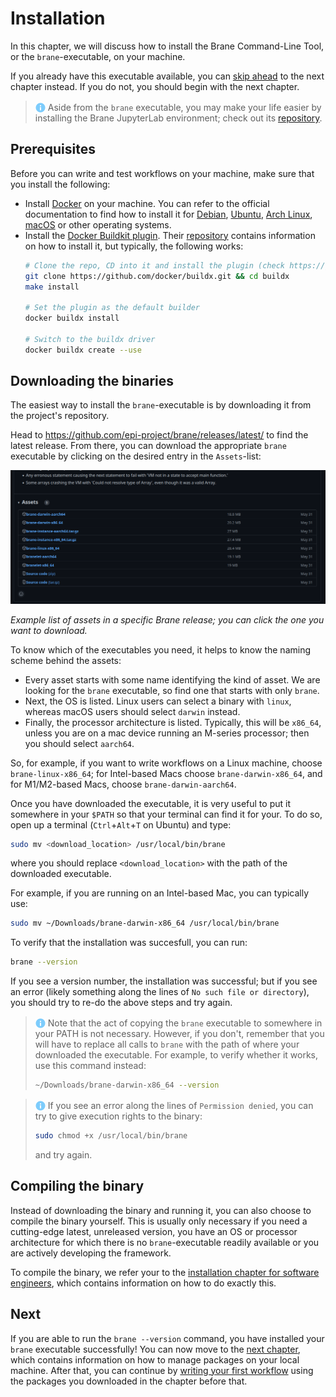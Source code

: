 # Installation
In this chapter, we will discuss how to install the Brane Command-Line Tool, or the `brane`-executable, on your machine.

If you already have this executable available, you can [skip ahead](./packages.md) to the next chapter instead. If you do not, you should begin with the next chapter.

> <img src="../assets/img/info.png" alt="info" width="16" style="margin-top: 3px; margin-bottom: -3px"/> Aside from the `brane` executable, you may make your life easier by installing the Brane JupyterLab environment; check out its [repository](https://github.com/epi-project/brane-ide).


## Prerequisites
Before you can write and test workflows on your machine, make sure that you install the following:
- Install [Docker](https://docker.com) on your machine. You can refer to the official documentation to find how to install it for [Debian](https://docs.docker.com/engine/install/debian/), [Ubuntu](https://docs.docker.com/engine/install/ubuntu/), [Arch Linux](https://wiki.archlinux.org/title/docker), [macOS](https://docs.docker.com/desktop/mac/install/) or other operating systems.
- Install the [Docker Buildkit plugin](https://github.com/docker/buildx). Their [repository](https://github.com/docker/buildx#building) contains information on how to install it, but typically, the following works:
  ```bash
  # Clone the repo, CD into it and install the plugin (check https://github.com/docker/buildx#building for alternative methods if that fails)
  git clone https://github.com/docker/buildx.git && cd buildx
  make install
  
  # Set the plugin as the default builder
  docker buildx install
  
  # Switch to the buildx driver
  docker buildx create --use
  ```


## Downloading the binaries
The easiest way to install the `brane`-executable is by downloading it from the project's repository.

Head to https://github.com/epi-project/brane/releases/latest/ to find the latest release. From there, you can download the appropriate `brane` executable by clicking on the desired entry in the `Assets`-list:

<img src="../assets/img/repository-release-assets.png" alt="Successfully built version 1.0.0 of container (ECU) package hello_world." width=1000/>

_Example list of assets in a specific Brane release; you can click the one you want to download._

To know which of the executables you need, it helps to know the naming scheme behind the assets:
- Every asset starts with some name identifying the kind of asset. We are looking for the `brane` executable, so find one that starts with only `brane`.
- Next, the OS is listed. Linux users can select a binary with `linux`, whereas macOS users should select `darwin` instead.
- Finally, the processor architecture is listed. Typically, this will be `x86_64`, unless you are on a mac device running an M-series processor; then you should select `aarch64`.

So, for example, if you want to write workflows on a Linux machine, choose `brane-linux-x86_64`; for Intel-based Macs choose `brane-darwin-x86_64`, and for M1/M2-based Macs, choose `brane-darwin-aarch64`.

Once you have downloaded the executable, it is very useful to put it somewhere in your `$PATH` so that your terminal can find it for your. To do so, open up a terminal (`Ctrl`+`Alt`+`T` on Ubuntu) and type:
```bash
sudo mv <download_location> /usr/local/bin/brane
```
where you should replace `<download_location>` with the path of the downloaded executable.

For example, if you are running on an Intel-based Mac, you can typically use:
```bash
sudo mv ~/Downloads/brane-darwin-x86_64 /usr/local/bin/brane
```

To verify that the installation was succesfull, you can run:
```bash
brane --version
```
If you see a version number, the installation was successful; but if you see an error (likely something along the lines of `No such file or directory`), you should try to re-do the above steps and try again.

> <img src="../assets/img/info.png" alt="info" width="16" style="margin-top: 3px; margin-bottom: -3px"/> Note that the act of copying the `brane` executable to somewhere in your PATH is not necessary. However, if you don't, remember that you will have to replace all calls to `brane` with the path of where your downloaded the executable. For example, to verify whether it works, use this command instead:
> ```bash
> ~/Downloads/brane-darwin-x86_64 --version
> ```

> <img src="../assets/img/info.png" alt="info" width="16" style="margin-top: 3px; margin-bottom: -3px"/> If you see an error along the lines of `Permission denied`, you can try to give execution rights to the binary:
> ```bash
> sudo chmod +x /usr/local/bin/brane
> ```
> and try again.


## Compiling the binary
Instead of downloading the binary and running it, you can also choose to compile the binary yourself. This is usually only necessary if you need a cutting-edge latest, unreleased version, you have an OS or processor architecture for which there is no `brane`-executable readily available or you are actively developing the framework.

To compile the binary, we refer your to the [installation chapter for software engineers](../software-engineers/installation.md#compiling-the-binary), which contains information on how to do exactly this.


## Next
If you are able to run the `brane --version` command, you have installed your `brane` executable successfully! You can now move to the [next chapter](./packages.md), which contains information on how to manage packages on your local machine. After that, you can continue by [writing your first workflow](./workflow.md) using the packages you downloaded in the chapter before that.
